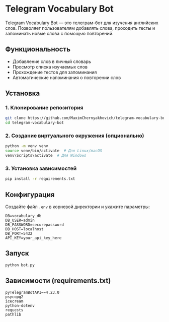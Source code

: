 # Telegram Vocabulary Bot

Telegram Vocabulary Bot — это телеграм-бот для изучения английских слов. Позволяет пользователям добавлять слова, проходить тесты и запоминать новые слова с помощью повторений.

## Функциональность
- Добавление слов в личный словарь
- Просмотр списка изучаемых слов
- Прохождение тестов для запоминания
- Автоматические напоминания о повторении слов

## Установка

### 1. Клонирование репозитория
```bash
git clone https://github.com/MaximChernyakhovich/telegram-vocabulary-bot.git
cd telegram-vocabulary-bot
```

### 2. Создание виртуального окружения (опционально)
```bash
python -m venv venv
source venv/bin/activate  # Для Linux/macOS
venv\Scripts\activate  # Для Windows
```

### 3. Установка зависимостей
```bash
pip install -r requirements.txt
```

## Конфигурация
Создайте файл `.env` в корневой директории и укажите параметры:
```
DB=vocabulary_db
DB_USER=admin
DB_PASSWORD=securepassword
DB_HOST=localhost
DB_PORT=5432
API_KEY=your_api_key_here
```

## Запуск
```bash
python bot.py
```

## Зависимости (requirements.txt)
```
pyTelegramBotAPI==4.23.0
psycopg2
icecream
python-dotenv
requests
pathlib
```